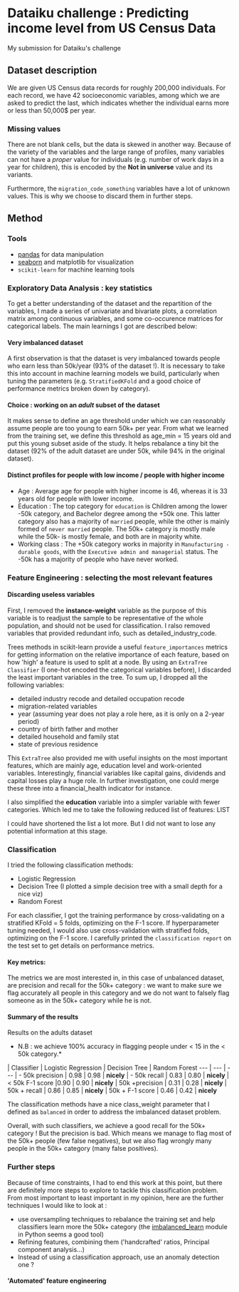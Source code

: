# Dataiku challenge : Predicting income level from US Census Data

My submission for Dataiku's challenge

## Dataset description

We are given US Census data records for roughly 200,000 individuals. For each record, we have 42 socioeconomic variables, among which we are asked to predict the last, which indicates whether the individual earns more or less than 50,000$ per year.

### Missing values 
There are not blank cells, but the data is skewed in another way. 
Because of the variety of the variables and the large range of profiles, many variables can not have a *proper* value for individuals (e.g. number of work days in a year for children), this is encoded by the **Not in universe** value and its variants. 

Furthermore, the `migration_code_something` variables have a lot of unknown values. This is why we choose to discard them in further steps.

## Method

### Tools

- [pandas](http://pandas.pydata.org/) for data manipulation
- [seaborn](http://seaborn.pydata.org/index.html) and matplotlib for visualization
- `scikit-learn` for machine learning tools

### Exploratory Data Analysis : key statistics

To get a better understanding of the dataset and the repartition of the variables, I made a series of univariate and bivariate plots, a correlation matrix among continuous variables, and some co-occurence matrices for categorical labels. The main learnings I got are described below:

#### Very imbalanced dataset 

A first observation is that the dataset is very imbalanced towards people who earn less than 50k/year (93% of the dataset !).  It is necessary to take this into account in machine learning models we build, particularly when tuning the parameters (e.g. `StratifiedKFold` and a good choice of performance metrics broken down by category). 

#### Choice : working on an *adult* subset of the dataset
It makes sense to define an age threshold under which we can reasonably assume people are too young to earn 50k+ per year. From what we learned from the training set, we define this threshold as age_min = 15 years old and put this young subset aside of the study. It helps rebalance a tiny bit the dataset (92% of the adult dataset are under 50k, while 94% in the original dataset). 

#### Distinct profiles for people with low income / people with higher income
- Age : Average age for people with higher income is 46, whereas it is 33 years old for people with lower income.
- Education : The top category for `education` is Children among the lower -50k category, and Bachelor degree among the +50k one. This latter category also has a majority of `married` people, while the other is mainly formed of `never married` people. The 50k+ category is mostly male while the 50k- is mostly female, and both are in majority white.
- Working class : The +50k category works in majority in `Manufacturing - durable goods`, with the `Executive admin and managerial` status. The -50k has a majority of people who have never worked.


### Feature Engineering : selecting the most relevant features

#### Discarding useless variables

First, I removed the **instance-weight** variable as the purpose of this variable is to readjust the sample to be representative of the whole population, and should not be used for classification. 
I ralso removed variables that provided redundant info, such as detailed_industry_code.

Trees methods in scikit-learn provide a useful `feature_importances` metrics for getting information on the relative importance of each feature, based on how 'high' a feature is used to split at a node. By using an `ExtraTree Classifier` (I one-hot encoded the categorical variables before), I discarded the least important variables in the tree. To sum up, I dropped all the following variables:

- detailed industry recode and detailed occupation recode
- migration-related variables
- year (assuming year does not play a role here, as it is only on a 2-year period)
- country of birth father and mother
- detailed household and family stat
- state of previous residence


This `ExtraTree` also provided me with useful insights on the most important features, which are mainly age, education level and work-oriented variables. Interestingly, financial variables like capital gains, dividends and capital losses play a huge role. In further investigation, one could merge these three into a financial_health indicator for instance.

I also simplified the **education** variable into a simpler variable with fewer categories. Which led me to take the following reduced list of features:
LIST

I could have shortened the list a lot more. But I did not want to lose any potential information at this stage. 

### Classification 
I tried the following classification methods:
- Logistic Regression 
- Decision Tree (I plotted a simple decision tree with a small depth for a nice viz)
- Random Forest

For each classifier, I got the training performance by cross-validating on a stratified KFold = 5 folds, optimizing on the F-1 score. 
If hyperparameter tuning needed, I would also use cross-validation with stratified folds, optimizing on the F-1 score.
I carefully printed the `classification report` on the test set to get details on performance metrics.

#### Key metrics: 
The metrics we are most interested in, in this case of unbalanced dataset, are precision and recall for the 50k+ category : we want to make sure we flag accurately all people in this category and we do not want to falsely flag someone as in the 50k+ category while he is not.  

#### Summary of the results

Results on the adults dataset
* N.B : we achieve 100% accuracy in flagging people under < 15 in the < 50k category.*

| Classifier | Logistic Regression | Decision Tree | Random Forest
--- | --- | ---
| - 50k precision | 0.98 |  0.98 | **nicely**
| - 50k recall | 0.83 | 0.80 | **nicely**
| < 50k F-1 score |0.90 | 0.90 | **nicely**
| 50k +precision | 0.31 | 0.28  | **nicely**
| 50k + recall | 0.86 | 0.85 | **nicely**
| 50k + F-1 score | 0.46 | 0.42 | **nicely**



The classification methods have a nice class_weight parameter that I defined as `balanced` in order to address the imbalanced dataset problem. 

Overall, with such classifiers, we achieve a good recall for the 50k+ category ! But the precision is  bad. Which means we manage to flag most of the 50k+ people (few false negatives), but we also flag wrongly many people in the 50k+ category (many false positives). 


### Further steps

Because of time constraints, I had to end this work at this point, but there are definitely more steps to explore to tackle this classification problem. From most important to least important in my opinion, here are the further techniques I would like to look at : 

- use oversampling techniques to rebalance the training set and help classifiers learn more the 50k+ category (the [imbalanced_learn](https://github.com/scikit-learn-contrib/imbalanced-learn) module in Python seems a good tool)
- Refining features, combining them ('handcrafted' ratios, Principal component analysis...)
- Instead of using a classification approach, use an anomaly detection one ?


#### 'Automated' feature engineering
